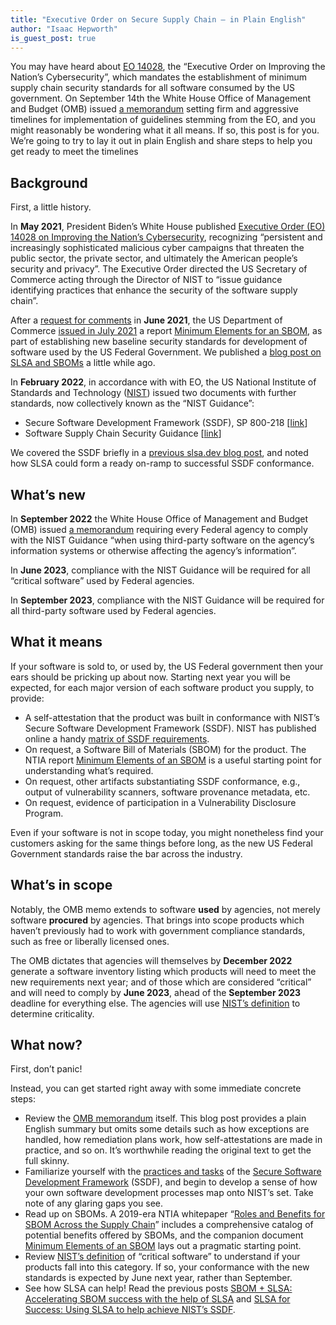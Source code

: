 ```yaml
---
title: "Executive Order on Secure Supply Chain — in Plain English"
author: "Isaac Hepworth"
is_guest_post: true
---
```


You may have heard about [EO 14028](https://www.whitehouse.gov/briefing-room/presidential-actions/2021/05/12/executive-order-on-improving-the-nations-cybersecurity/), the “Executive Order on Improving the Nation’s Cybersecurity”, which mandates the establishment of minimum supply chain security standards for all software consumed by the US government. On September 14th the White House Office of Management and Budget (OMB) issued [a memorandum](https://www.whitehouse.gov/wp-content/uploads/2022/09/M-22-18.pdf) setting firm and aggressive timelines for implementation of guidelines stemming from the EO, and you might reasonably be wondering what it all means. If so, this post is for you. We’re going to try to lay it out in plain English and share steps to help you get ready to meet the timelines

## Background

First, a little history.

In **May 2021**, President Biden’s White House published [Executive Order (EO) 14028 on Improving the Nation’s Cybersecurity](https://www.whitehouse.gov/briefing-room/presidential-actions/2021/05/12/executive-order-on-improving-the-nations-cybersecurity/), recognizing “persistent and increasingly sophisticated malicious cyber campaigns that threaten the public sector, the private sector, and ultimately the American people’s security and privacy”. The Executive Order directed the US Secretary of Commerce acting through the Director of NIST to “issue guidance identifying practices that enhance the security of the software supply chain”.

After a [request for comments](https://www.ntia.gov/files/ntia/publications/frn-sbom-rfc-06022021.pdf) in **June 2021**, the US Department of Commerce [issued in July 2021](https://www.ntia.gov/blog/2021/ntia-releases-minimum-elements-software-bill-materials) a report [Minimum Elements for an SBOM](https://www.ntia.doc.gov/files/ntia/publications/sbom_minimum_elements_report.pdf), as part of establishing new baseline security standards for development of software used by the US Federal Government. We published a [blog post on SLSA and SBOMs](2022-05-02-slsa-sbom.md) a little while ago.

In **February 2022**, in accordance with with EO, the US National Institute of Standards and Technology ([NIST](https://www.nist.gov/)) issued two documents with further standards, now collectively known as the “NIST Guidance”:

-   Secure Software Development Framework (SSDF), SP 800-218 [[link](https://nvlpubs.nist.gov/nistpubs/SpecialPublications/NIST.SP.800-218.pdf)]
-   Software Supply Chain Security Guidance [[link](https://www.nist.gov/system/files/documents/2022/02/04/software-supply-chain-security-guidance-under-EO-14028-section-4e.pdf)]

We covered the SSDF briefly in a [previous slsa.dev blog post](2022-06-15-slsa-ssdf.md), and noted how SLSA could form a ready on-ramp to successful SSDF conformance.

## What’s new

In **September 2022** the White House Office of Management and Budget (OMB) issued [a memorandum](https://www.whitehouse.gov/wp-content/uploads/2022/09/M-22-18.pdf) requiring every Federal agency to comply with the NIST Guidance “when using third-party software on the agency’s information systems or otherwise affecting the agency’s information”.

In **June 2023**, compliance with the NIST Guidance will be required for all “critical software” used by Federal agencies.

In **September 2023**, compliance with the NIST Guidance will be required for all third-party software used by Federal agencies.

## What it means

If your software is sold to, or used by, the US Federal government then your ears should be pricking up about now. Starting next year you will be expected, for each major version of each software product you supply, to provide:

-   A self-attestation that the product was built in conformance with NIST’s Secure Software Development Framework (SSDF). NIST has published online a handy [matrix of SSDF requirements](https://csrc.nist.gov/csrc/media/Publications/sp/800-218/final/documents/NIST.SP.800-218.SSDF-table.xlsx).
-   On request, a Software Bill of Materials (SBOM) for the product. The NTIA report [Minimum Elements of an SBOM](https://www.ntia.doc.gov/files/ntia/publications/sbom_minimum_elements_report.pdf) is a useful starting point for understanding what’s required.
-   On request, other artifacts substantiating SSDF conformance, e.g., output of vulnerability scanners, software provenance metadata, etc.
-   On request, evidence of participation in a Vulnerability Disclosure Program.

Even if your software is not in scope today, you might nonetheless find your customers asking for the same things before long, as the new US Federal Government standards raise the bar across the industry.

## What’s in scope

Notably, the OMB memo extends to software **used** by agencies, not merely software **procured** by agencies. That brings into scope products which haven’t previously had to work with government compliance standards, such as free or liberally licensed ones.

The OMB dictates that agencies will themselves by **December 2022** generate a software inventory listing which products will need to meet the new requirements next year; and of those which are considered “critical” and will need to comply by **June 2023**, ahead of the **September 2023** deadline for everything else. The agencies will use [NIST’s definition](https://www.nist.gov/itl/executive-order-improving-nations-cybersecurity/critical-software-definition-explanatory) to determine criticality.

## What now?

First, don’t panic!

Instead, you can get started right away with some immediate concrete steps:

-   Review the [OMB memorandum](https://www.whitehouse.gov/wp-content/uploads/2022/09/M-22-18.pdf) itself. This blog post provides a plain English summary but omits some details such as how exceptions are handled, how remediation plans work, how self-attestations are made in practice, and so on. It’s worthwhile reading the original text to get the full skinny.
-   Familiarize yourself with the [practices and tasks](https://csrc.nist.gov/csrc/media/Publications/sp/800-218/final/documents/NIST.SP.800-218.SSDF-table.xlsx) of the [Secure Software Development Framework](https://nvlpubs.nist.gov/nistpubs/SpecialPublications/NIST.SP.800-218.pdf) (SSDF), and begin to develop a sense of how your own software development processes map onto NIST’s set. Take note of any glaring gaps you see.
-   Read up on SBOMs. A 2019-era NTIA whitepaper “[Roles and Benefits for SBOM Across the Supply Chain](https://www.ntia.gov/files/ntia/publications/ntia_sbom_use_cases_roles_benefits-nov2019.pdf)” includes a comprehensive catalog of potential benefits offered by SBOMs, and the companion document [Minimum Elements of an SBOM](https://www.ntia.doc.gov/files/ntia/publications/sbom_minimum_elements_report.pdf) lays out a pragmatic starting point.
-   Review [NIST’s definition](https://www.nist.gov/itl/executive-order-improving-nations-cybersecurity/critical-software-definition-explanatory) of “critical software” to understand if your products fall into this category. If so, your conformance with the new standards is expected by June next year, rather than September.
-   See how SLSA can help! Read the previous posts [SBOM + SLSA: Accelerating SBOM success with the help of SLSA](2022-05-02-slsa-sbom.md) and [SLSA for Success: Using SLSA to help achieve NIST’s SSDF](2022-06-15-slsa-ssdf.md).
